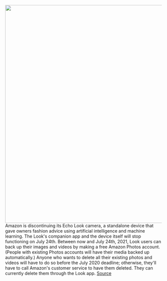 <img src='https://cdn.vox-cdn.com/thumbor/ajKKyxvl2lb-jeGxxbdqX-53o-s=/0x0:2040x1360/1200x800/filters:focal(857x517:1183x843)/cdn.vox-cdn.com/uploads/chorus_image/image/66873240/vpavic_170622_1804_0126.0.jpg' width='700px' /><br/>
Amazon is discontinuing its Echo Look camera, a standalone device that gave owners fashion advice using artificial intelligence and machine learning. The Look's companion app and the device itself will stop functioning on July 24th. Between now and July 24th, 2021, Look users can back up their images and videos by making a free Amazon Photos account. (People with existing Photos accounts will have their media backed up automatically.) Anyone who wants to delete all their existing photos and videos will have to do so before the July 2020 deadline; otherwise, they'll have to call Amazon's customer service to have them deleted. They can currently delete them through the Look app.
<a href='https://www.theverge.com/2020/5/29/21274805/amazon-echo-look-discontinue-gadget-shopping-recycle-fashion-camera'> Source <a/>